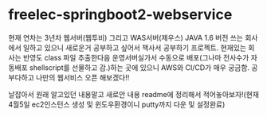 # freelec-springboot2-webservice
현재 연차는 3년차 웹서버(웹투비) 그리고 WAS서버(제우스) JAVA 1.6 버전 쓰는 회사에서 일하고 있으니 새로운거 공부하고 싶어서 책사서 공부하기 프로젝트.
현재있는 회사는 반영도 class 파일 추출한다음 운영서버실가서 수동으로 배포(그나마 전사수가 자동배포 shellscript를 선물하고 감.)하는 곳에 있으니 AWS와 CI/CD가 매우 궁금함.
공부다하고 나만의 웹서비스 오픈 해보겠다!!

날잡아서 원래 알고있던 내용말고 새로안 내용 readme에 정리해서 적어놓아보자!(현재 4월5일 ec2인스턴스 생성 및 윈도우환경이니 putty까지 다운 및 설정완료)
